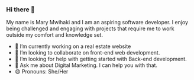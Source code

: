 ### Hi there 👋

My name is Mary Mwihaki and I am an aspiring software developer. I enjoy being challenged and engaging with projects that require me to work outside my comfort and knowledge set. 


- 🔭 I’m currently working on a real estate website 
- 👯 I’m looking to collaborate on front-end web development. 
- 🤔 I’m looking for help with getting started with Back-end development. 
- 💬 Ask me about Digital Marketing. I can help you with that.
- 😄 Pronouns: She/Her






